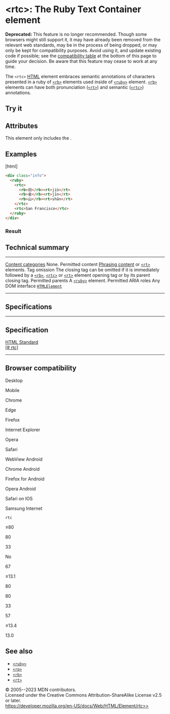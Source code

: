 \<rtc\>: The Ruby Text Container element
========================================

**Deprecated:** This feature is no longer recommended. Though some
browsers might still support it, it may have already been removed from
the relevant web standards, may be in the process of being dropped, or
may only be kept for compatibility purposes. Avoid using it, and update
existing code if possible; see the [compatibility
table](#browser_compatibility) at the bottom of this page to guide your
decision. Be aware that this feature may cease to work at any time.

The `<rtc>` [HTML](../index) element embraces semantic annotations of
characters presented in a ruby of [`<rb>`](rb) elements used inside of
[`<ruby>`](ruby) element. [`<rb>`](rb) elements can have both
pronunciation ([`<rt>`](rt)) and semantic ([`<rtc>`](rtc)) annotations.

Try it
------

Attributes
----------

This element only includes the [](_Resources/Markup%20And%20Styling/html/global_attributes/index.md).

Examples
--------

[html]

```html
<div class="info">
  <ruby>
    <rtc>
      <rb>旧</rb><rt>jiù</rt>
      <rb>金</rb><rt>jīn</rt>
      <rb>山</rb><rt>shān</rt>
    </rtc>
    <rtc>San Francisco</rtc>
  </ruby>
</div>
```

### Result

Technical summary
-----------------

  --------------------------------------------- ------------------------------------------------------------------------------------------------------------------------------------------------------------------
  [Content categories](../content_categories)   None.
  Permitted content                             [Phrasing content](../content_categories#phrasing_content) or [`<rt>`](rt) elements.
  Tag omission                                  The closing tag can be omitted if it is immediately followed by a [`<rb>`](rb), [`<rtc>`](rtc) or [`<rt>`](rt) element opening tag or by its parent closing tag.
  Permitted parents                             A [`<ruby>`](ruby) element.
  Permitted ARIA roles                          Any
  DOM interface                                 [`HTMLElement`](https://developer.mozilla.org/en-US/docs/Web/API/HTMLElement)
  --------------------------------------------- ------------------------------------------------------------------------------------------------------------------------------------------------------------------

Specifications
--------------

  -------------------------------------------------------------------------

Specification
  -------------------------------------------------------------------------

  [HTML Standard\
  [\#
  rtc]](https://html.spec.whatwg.org/multipage/obsolete.html#rtc)

  -------------------------------------------------------------------------

Browser compatibility
---------------------

Desktop

Mobile

Chrome

Edge

Firefox

Internet Explorer

Opera

Safari

WebView Android

Chrome Android

Firefox for Android

Opera Android

Safari on IOS

Samsung Internet

`rtc`

≤80

80

33

No

67

≤13.1

80

80

33

57

≤13.4

13.0

See also
--------

- [`<ruby>`](ruby)
- [`<rp>`](rp)
- [`<rb>`](rb)
- [`<rt>`](rt)

© 2005--2023 MDN contributors.\
Licensed under the Creative Commons Attribution-ShareAlike License v2.5
or later.\
https://developer.mozilla.org/en-US/docs/Web/HTML/Element/rtc>>
